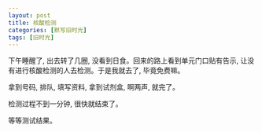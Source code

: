 ```yaml
---
layout: post
title: 核酸检测
categories: [默写旧时光]
tags: [旧时光]
---
```


下午睡醒了, 出去转了几圈, 没看到日食。回来的路上看到单元门口贴有告示, 让没有进行核酸检测的人去检测。于是我就去了, 毕竟免费嘛。

拿到号码, 排队, 填写资料, 拿到试剂盒, 啊两声, 就完了。

检测过程不到一分钟, 很快就结束了。

等等测试结果。
